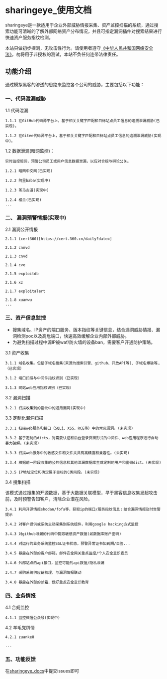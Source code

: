 # sharingeye_使用文档
sharingeye是一款适用于企业外部威胁情报采集、资产监控扫描的系统，通过搜索功能可清晰的了解外部网络资产分布情况，并且可指定漏洞插件对搜索结果进行快速资产服务指纹检测。

本站只做初步探测，无攻击性行为。请使用者遵守[《中华人民共和国网络安全法》](http://www.npc.gov.cn/npc/xinwen/2016-11/07/content_2001605.htm)，勿将用于非授权的测试，本站不负任何连带法律责任。

## 功能介绍
通过模拟黑客的渗透的思路来监控各个公司的威胁，主要包括以下功能：

### 一、代码泄漏威胁

1.1 代码泄漏

    1.1.1 在GitHub代码源平台上，基于相关关键字匹配和目标站点员工信息的追溯泄漏威胁(已实现)。
    
    1.1.2 在Gitee代码源平台上，基于相关关键字匹配和目标站点员工信息的追溯泄漏威胁(实现中)。


1.2 数据泄漏(暗网监控)：
    
    实时监控暗网，预警公司员工或用户信息数据泄漏，以应对合规与舆论公关。
    
    1.2.1 暗网中文网(已实现)
    
    1.2.2 阿里baba(实现中)
    
    1.2.3 茶马古道(实现中)
    
    1.2.4 楼兰(已实现)
    ...

### 二、 漏洞预警情报(实现中)

2.1 漏洞公开情报
    
    2.1.1 (cert360)[https://cert.360.cn/daily?date=]
    
    2.1.2 cnnvd
    
    2.1.3 cnvd
    
    2.1.4 cve
    
    2.1.5 exploitdb
    
    2.1.6 xz
     
    2.1.7 exploitalert
 
    2.1.8 xuanwu
    ...


### 三、资产信息监控

- 搜集域名、IP资产的端口服务、版本指纹等关键信息，结合漏洞威胁情报、漏洞检测poc以及高危端口，快速高效缓解企业内部外部威胁。
- 为避免扫描过程中源IP被waf/防火墙的设备ban，需要客户开通防护策略。

3.1 资产收集

    3.1.1 域名收集。包括子域名搜集(来源为搜索引擎、github、开放API等)、子域名爆破等…（已实现）
    
    3.1.2 端口扫描与中间件指纹识别（已实现）
    
    3.1.3 网站web应用指纹识别（已实现）
    
3.2 漏洞扫描
    
    3.2.1 扫描收集到的指纹中的通用漏洞(实现中)

3.3 定制化漏洞扫描

    3.3.1 扫描web服务和接口（SQLi、XSS、RCE等）中的常见漏洞。(未实现)
    
    3.3.2 基于定制的dicts，对需要认证和后台登录页面形式的中间件、web应用程序进行自动暴力破解。(未实现)
    
    3.3.3 扫描web服务中的敏感文件和文件夹具有高精度和兼容性。(未实现)
    
    3.3.4 根据前一阶段收集的公共信息和其他泄漏数据库生成定制的用户和密码dict。(未实现)
    
    3.3.5 IP地址定位和确定属于目标的C类网段。(未实现)

3.4 搜集扫描

该模式通过搜集的开源数据，基于大数据关联模型，早于黑客信息收集发起攻击前，及时预警告知客户，清除企业潜在风险。

    3.4.1 利用开源情报shodan/fofa等，获取ip的端口/服务指纹信息；结合漏洞情报及时告警提示

    3.4.2 对客户提供或系统主动采集到系统组件，利用google hacking方式监控
    
    3.4.3 对github泄漏的代码中提取敏感资产数据(如数据库账户密码)

    3.4.4 对运行的业务系统监控SSL证书状态，预警异常证书如到期/自签...

    3.4.5 暴露在外部的客户邮箱，邮件安全网关重点监控/个人安全意识宣贯

    3.4.6 外部站点的api接口，监控可能的api数据/隐私泄漏

    3.4.7 采购系统供应链梳理，与漏洞情报联动

    3.4.8 暴露在外部的邮箱，做好重点安全意识教育

### 四、业务情报

4.1 合规监控

    4.1.1 监控微信公众号(实现中)

4.2 羊毛党舆情
    
    4.2.1 zuanke8

    ... 

### 五、功能反馈
    
   在[sharingeye_docs](https://github.com/hahadaxia/sharingeye_docs)中提交issues即可










